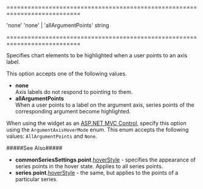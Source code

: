 <!--**
/*-------------------------------------------
    Auto-generated file. Do not modify.
-------------------------------------------

**-->
===========================================================================
<!--default-->'none'<!--/default-->
<!--acceptValues-->'none' | 'allArgumentPoints'<!--/acceptValues-->
<!--type-->string<!--/type-->
===========================================================================

<!--shortDescription-->
Specifies chart elements to be highlighted when a user points to an axis label.
<!--/shortDescription-->

<!--fullDescription-->
This option accepts one of the following values.

* **none**    
Axis labels do not respond to pointing to them.
* **allArgumentPoints**    
When a user points to a label on the argument axis, series points of the corresponding argument become highlighted.

When using the widget as an [ASP.NET MVC Control](/Documentation/Guide/ASP.NET_MVC_Controls/Fundamentals/), specify this option using the `ArgumentAxisHoverMode` enum. This enum accepts the following values: `AllArgumentPoints` and `None`.

#####See Also#####
- **commonSeriesSettings**.**point**.[hoverStyle](/Documentation/ApiReference/Data_Visualization_Widgets/dxChart/Configuration/commonSeriesSettings/point/hoverStyle/) - specifies the appearance of series points in the hover state. Applies to all series points.
- **series**.**point**.[hoverStyle](/Documentation/ApiReference/Data_Visualization_Widgets/dxChart/Configuration/commonSeriesSettings/point/hoverStyle/) - the same, but applies to the points of a particular series.
<!--/fullDescription-->